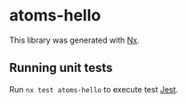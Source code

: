 # atoms-hello

This library was generated with [Nx](https://nx.dev).

## Running unit tests

Run `nx test atoms-hello` to execute test [Jest](https://jestjs.io).
